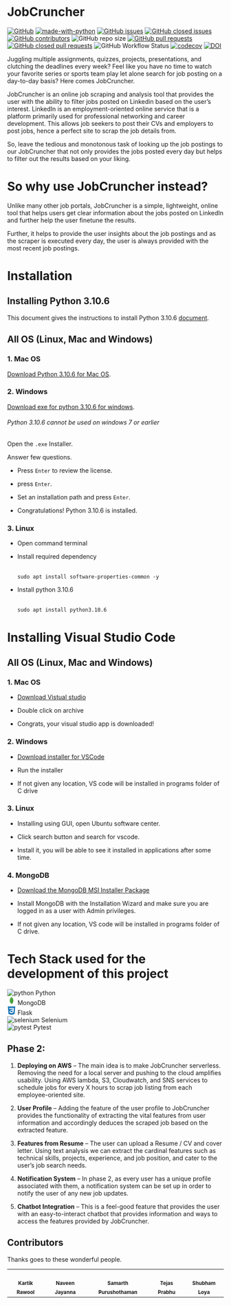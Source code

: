 # JobCruncher

[![GitHub](https://img.shields.io/github/license/TejasPrabhu/Job-Analyzer)](https://github.com/TejasPrabhu/Job-Analyzer/blob/main/LICENSE)
[![made-with-python](https://img.shields.io/badge/Made%20with-Python-1f425f.svg)](https://www.python.org/)
[![GitHub issues](https://img.shields.io/github/issues-raw/TejasPrabhu/Job-Analyzer)](https://github.com/TejasPrabhu/Job-Analyzer/issues?q=is%3Aopen+is%3Aissue)
[![GitHub closed issues](https://img.shields.io/github/issues-closed-raw/TejasPrabhu/Job-Analyzer)](https://github.com/TejasPrabhu/Job-Analyzer/issues?q=is%3Aissue+is%3Aclosed)
[![GitHub contributors](https://img.shields.io/github/contributors/TejasPrabhu/Job-Analyzer)](https://github.com/TejasPrabhu/Job-Analyzer/graphs/contributors)
![GitHub repo size](https://img.shields.io/github/repo-size/TejasPrabhu/Job-Analyzer)
[![GitHub pull requests](https://img.shields.io/github/issues-pr-raw/TejasPrabhu/Job-Analyzer)](https://github.com/TejasPrabhu/Job-Analyzer/pulls?q=is%3Aopen+is%3Apr)
[![GitHub closed pull requests](https://img.shields.io/github/issues-pr-closed-raw/TejasPrabhu/Job-Analyzer)](https://github.com/TejasPrabhu/Job-Analyzer/pulls?q=is%3Apr+is%3Aclosed)
![GitHub Workflow Status](https://img.shields.io/github/workflow/status/TejasPrabhu/Job-Analyzer/unit-tests)
[![codecov](https://codecov.io/gh/TejasPrabhu/Job-Analyzer/branch/main/graph/badge.svg)](https://codecov.io/gh/TejasPrabhu/Job-Analyzer)
[![DOI](https://zenodo.org/badge/542878273.svg)](https://zenodo.org/badge/latestdoi/542878273)


Juggling multiple assignments, quizzes, projects, presentations, and clutching the deadlines every week? Feel like you have no time to watch your favorite series or sports team play let alone search for job posting on a day-to-day basis? Here comes JobCruncher.

JobCruncher is an online job scraping and analysis tool that provides the user with the ability to filter jobs posted on Linkedin based on the user’s interest. LinkedIn is an employment-oriented online service that is a platform primarily used for professional networking and career development. This allows job seekers to post their CVs and employers to post jobs, hence a perfect site to scrap the job details from.

So, leave the tedious and monotonous task of looking up the job postings to our JobCruncher that not only provides the jobs posted every day but helps to filter out the results based on your liking.

# So why use JobCruncher instead?
Unlike many other job portals, JobCruncher is a simple, lightweight, online tool that helps users get clear information about the jobs posted on LinkedIn and further help the user finetune the results.

Further, it helps to provide the user insights about the job postings and as the scraper is executed every day, the user is always provided with the most recent job postings.


# Installation

## Installing Python 3.10.6

This document gives the instructions to install Python 3.10.6 [document](https://www.python.org/downloads/release/python-3106/).


## All OS (Linux, Mac and Windows)

### 1. Mac OS

[Download Python 3.10.6 for Mac OS](https://www.python.org/ftp/python/3.10.6/python-3.10.6-macos11.pkg).

### 2. Windows

[Download exe for python 3.10.6 for windows](https://www.python.org/ftp/python/3.10.6/python-3.10.6-amd64.exe).


###### Python 3.10.6 cannot be used on windows 7 or earlier

  

Open the `.exe` Installer.


Answer few questions.


* Press `Enter` to review the license.

* press `Enter`.

* Set an installation path and press `Enter`.

* Congratulations! Python 3.10.6 is installed.

  

### 3. Linux

  

* Open command terminal

  

* Install required dependency

  

	```

	sudo apt install software-properties-common -y

	```

  

* Install python 3.10.6

	```

	sudo apt install python3.10.6

	```

  

# Installing Visual Studio Code

  

## All OS (Linux, Mac and Windows)

  

### 1. Mac OS

  

* [Download Vistual studio](https://go.microsoft.com/fwlink/?LinkID=534106)

  

* Double click on archive

  

* Congrats, your visual studio app is downloaded!

  

### 2. Windows

  

* [Download installer for VSCode](https://go.microsoft.com/fwlink/?LinkID=534107)

  

* Run the installer

  

* If not given any location, VS code will be installed in programs folder of C drive

  

### 3. Linux

  

* Installing using GUI, open Ubuntu software center.


* Click search button and search for vscode.


* Install it, you will be able to see it installed in applications after some time.


### 4. MongoDB

  

* [Download the MongoDB MSI Installer Package](https://www.mongodb.com/try/download/community)

  

*  Install MongoDB with the Installation Wizard and make sure you are logged in as a user with Admin privileges.

  

* If not given any location, VS code will be installed in programs folder of C drive.


# Tech Stack used for the development of this project
 
 <img src="https://upload.wikimedia.org/wikipedia/commons/c/c3/Python-logo-notext.svg" alt="python" width="20" height="20"/> Python </br>
 <img src="https://raw.githubusercontent.com/devicons/devicon/master/icons/mongodb/mongodb-original.svg" alt="mongo" width="20" height="20"/> MongoDB </br>
 <img src="https://raw.githubusercontent.com/devicons/devicon/master/icons/css3/css3-plain.svg" alt="flask" width="20" height="20"> Flask </br>
 <img src="https://user-images.githubusercontent.com/52947925/194781771-ccf8e200-6b64-41ae-9eac-65f73367f377.svg" alt="selenium" width="20" height="20"> Selenium </br>
 <img src="https://user-images.githubusercontent.com/52947925/194781751-eb3701f1-3770-45d0-824d-721e73711111.svg" alt="pytest" width="20" height="20"> Pytest </br> 


## Phase 2:
  1.	**Deploying on AWS** – The main idea is to make JobCruncher serverless. Removing the need for a local server and pushing to the cloud amplifies usability. Using AWS lambda, S3, Cloudwatch, and SNS services to schedule jobs for every X hours to scrap job listing from each employee-oriented site.

  2.	**User Profile** – Adding the feature of the user profile to JobCruncher provides the functionality of extracting the vital features from user information and accordingly deduces the scraped job based on the extracted feature.

  3.	**Features from Resume** – The user can upload a Resume / CV and cover letter. Using text analysis we can extract the cardinal features such as technical skills, projects, experience, and job position, and cater to the user’s job search needs.
  4.	**Notification System** – In phase 2, as every user has a unique profile associated with them, a notification system can be set up in order to notify the user of any new job updates.

  5.	**Chatbot Integration** – This is a feel-good feature that provides the user with an easy-to-interact chatbot that provides information and ways to access the features provided by JobCruncher.
 
## Contributors
Thanks goes to these wonderful people. 

<table>
  <tr>
    <td align="center"><a href="https://github.com/kartikrawool"><img src="https://avatars.githubusercontent.com/u/55804665?v=4" width="100px;" alt=""/><br/><sub><b>Kartik Rawool</b></sub></a></td>
    <td align="center"><a href="https://github.com/Naveen-Jayanna"><img src="https://avatars.githubusercontent.com/u/52947925?v=4" width="100px;" alt=""/><br/><sub><b>Naveen Jayanna</b></sub></a></td>
    <td align="center"><a href="https://github.com/samarth-p"><img src="https://avatars.githubusercontent.com/u/42717178?v=4" width="100px;" alt=""/><br/><sub><b>Samarth Purushothaman</b></sub></a></td>
    <td align="center"><a href="https://github.com/TejasPrabhu"><img src="https://avatars.githubusercontent.com/u/100992314?v=4" width="100px;" alt=""/><br/><sub><b>Tejas Prabhu</b></sub></a></td>
    <td align="center"><a href="https://github.com/crmgogo"><img src="https://avatars.githubusercontent.com/u/55990000?v=4" width="100px;" alt=""/><br/><sub><b>Shubham Loya</b></sub></a></td>
  </tr>
</table>
